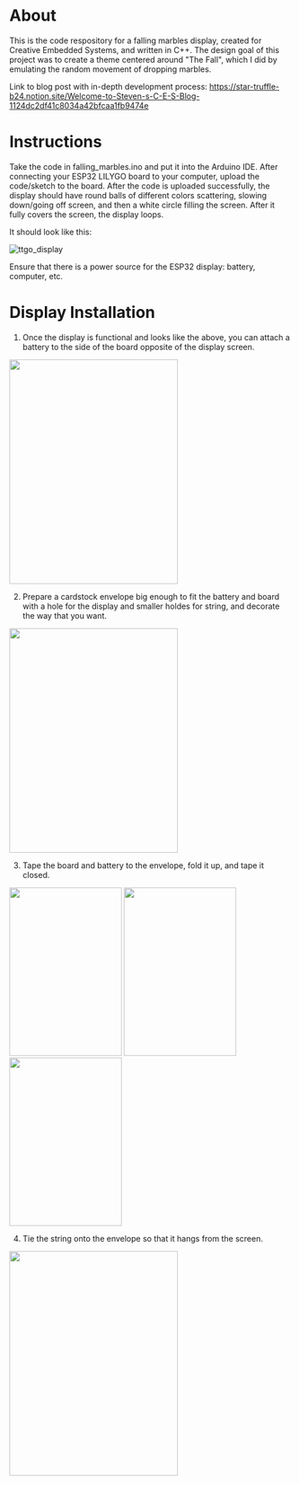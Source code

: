 # About
This is the code respository for a falling marbles display, created for Creative Embedded Systems, and written in C++. The design goal of this
project was to create a theme centered around "The Fall", which I did by emulating the random movement of dropping marbles.

Link to blog post with in-depth development process: https://star-truffle-b24.notion.site/Welcome-to-Steven-s-C-E-S-Blog-1124dc2df41c8034a42bfcaa1fb9474e

# Instructions
Take the code in falling_marbles.ino and put it into the Arduino IDE. After connecting your ESP32 LILYGO board to your computer, upload the code/sketch to the board.
After the code is uploaded successfully, the display should have round balls of different colors scattering, slowing down/going off screen, and then a white circle 
filling the screen. After it fully covers the screen, the display loops.

It should look like this: 

![ttgo_display](https://github.com/huangs-nyc/falling-marbles-esp32/blob/9dd9c91e0a2454330561698767850b9a9c17cc93/pictures_gifs/ttgo_display.gif)

Ensure that there is a power source for the ESP32 display: battery, computer, etc.

# Display Installation
1) Once the display is functional and looks like the above, you can attach a battery to the side of the board opposite of the display screen.

<a href="url"><img src="https://github.com/huangs-nyc/falling-marbles-esp32/blob/a68b3388f226019fb707169c2a9eec97c21c5a71/pictures_gifs/battery_board.png" height="400" width="300"></a>

2) Prepare a cardstock envelope big enough to fit the battery and board with a hole for the display and smaller holdes for string, and decorate the way that you want.


<a href="url"><img src="https://github.com/huangs-nyc/falling-marbles-esp32/blob/8175d991538d366b951dc2c3cd182b5d1e919bae/pictures_gifs/envelope.png" height="400" width="300"></a>

3) Tape the board and battery to the envelope, fold it up, and tape it closed.


<a href="url"><img src="https://github.com/huangs-nyc/falling-marbles-esp32/blob/8175d991538d366b951dc2c3cd182b5d1e919bae/pictures_gifs/board_envelope.png" height="300" width="200"></a>
<a href="url"><img src="https://github.com/huangs-nyc/falling-marbles-esp32/blob/8175d991538d366b951dc2c3cd182b5d1e919bae/pictures_gifs/battery_board_envelope.png" height="300" width="200"></a>
<a href="url"><img src="https://github.com/huangs-nyc/falling-marbles-esp32/blob/8175d991538d366b951dc2c3cd182b5d1e919bae/pictures_gifs/wrapped_display.png" height="300" width="200"></a>


4) Tie the string onto the envelope so that it hangs from the screen.


<a href="url"><img src="https://github.com/huangs-nyc/falling-marbles-esp32/blob/967ae242684170d3aaf4f052ab38e6f670dcbf50/pictures_gifs/finished_envelope.png" height="400" width="300"></a>
